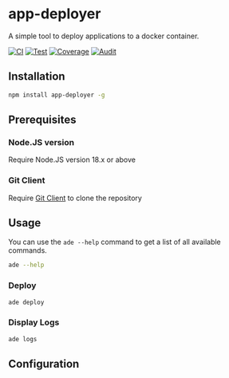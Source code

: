 # app-deployer

A simple tool to deploy applications to a docker container.

[![CI](https://github.com/sumor-cloud/app-deployer/actions/workflows/ci.yml/badge.svg)](https://github.com/sumor-cloud/app-deployer/actions/workflows/ci.yml)
[![Test](https://github.com/sumor-cloud/app-deployer/actions/workflows/ut.yml/badge.svg)](https://github.com/sumor-cloud/app-deployer/actions/workflows/ut.yml)
[![Coverage](https://github.com/sumor-cloud/app-deployer/actions/workflows/coverage.yml/badge.svg)](https://github.com/sumor-cloud/app-deployer/actions/workflows/coverage.yml)
[![Audit](https://github.com/sumor-cloud/app-deployer/actions/workflows/audit.yml/badge.svg)](https://github.com/sumor-cloud/app-deployer/actions/workflows/audit.yml)

## Installation

```bash
npm install app-deployer -g
```

## Prerequisites

### Node.JS version

Require Node.JS version 18.x or above

### Git Client

Require [Git Client](https://git-scm.com/) to clone the repository

## Usage

You can use the `ade --help` command to get a list of all available commands.

```bash
ade --help
```

### Deploy

```bash
ade deploy
```

### Display Logs

```bash
ade logs
```

## Configuration

